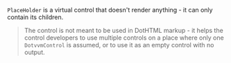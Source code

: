 `PlaceHolder` is a virtual control that doesn't render anything - it can only contain its children.  

> The control is not meant to be used in DotHTML markup - it helps the control developers to use multiple controls on a place where only one `DotvvmControl` is assumed, or to use it as an empty control with no output.